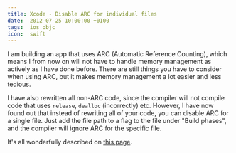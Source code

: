 ```yaml
---
title: Xcode - Disable ARC for individual files
date:  2012-07-25 10:00:00 +0100
tags:  ios objc
icon:  swift
---
```


I am building an app that uses ARC (Automatic Reference Counting), which means I
from now on will not have to handle memory management as actively as I have done
before. There are still things you have to consider when using ARC, but it makes
memory management a lot easier and less tedious.

I have also rewritten all non-ARC code, since the compiler will not compile code
that uses `release`, `dealloc` (incorrectly) etc. However, I have now found out
that instead of rewriting all of your code, you can disable ARC for a single
file. Just add the file path to a flag to the file under "Build phases", and the
compiler will ignore ARC for the specific file.

It's all wonderfully described on [this page](http://stackoverflow.com/questions/6646052/how-can-i-disable-arc-for-a-single-file-in-a-project).
